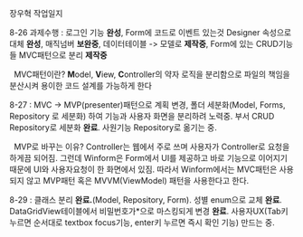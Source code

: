 장우혁 작업일지



8-26 과제수행 : 로그인 기능 **완성**, Form에 코드로 이벤트 있는것 Designer 속성으로 대체 **완성**, 매직넘버 **보완중**, 데이터테이블 -> 모델로 **제작중**, Form에 있는 CRUD기능들 MVC패턴으로 분리 **제작중**

 	MVC패턴이란?  **M**odel, **V**iew, **C**ontroller의 약자 로직을 분리함으로 파일의 책임을 분산시켜 용이한 코드 설계를 가능하게 한다



8-27 : MVC -> MVP(presenter)패턴으로 계획 변경, 폴더 세분화(Model, Forms, Repository 로 세분화) 하여 기능과 사용자 화면을 분리하려 노력중. 부서 CRUD Repository로 세분화 **완료**. 사원기능 Repository로 옮기는 중.

 	MVP로 바꾸는 이유? Controller는 웹에서 주로 쓰며 사용자가 Controller로 요청을 하게끔 되어짐. 그런데 Winform은 Form에서 UI를 제공하고 바로 기능으로 이어지기 때문에 UI와 사용자요청이 한 화면에서 있짐. 따라서 Winform에서는 MVC패턴은 사용되지 않고 MVP패턴 혹은 MVVM(ViewModel) 패턴을 사용한다고 한다.



8-29 : 클래스 분리 **완료.**(Model, Repository, Form). 성별 enum으로 교체 **완료**. DataGridView테이블에서 비밀번호가\*으로 마스킹되게 변경 **완료**. 사용자UX(Tab키 누르면 순서대로 textbox focus기능, enter키 누르면 즉시 확인 기능) 만드는 중.

